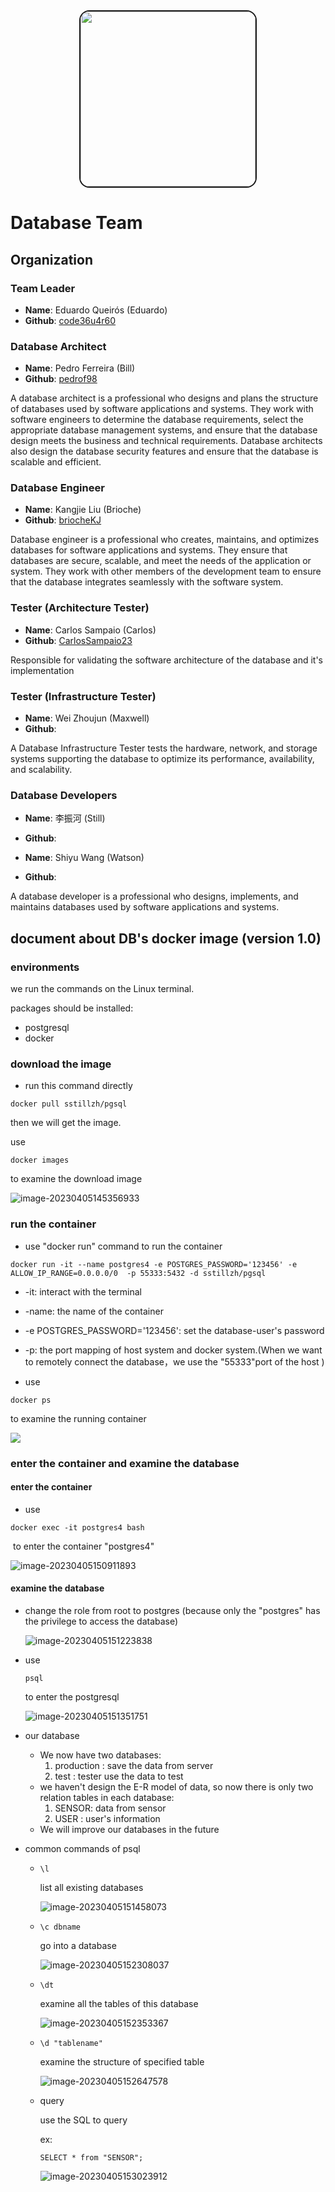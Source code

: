 
<div align="center">
    <img width="280px" src=".github/logo.png " style=" border-radius: 1rem; border: 2px solid ;"/>
</div>

# Database Team

## Organization

### Team Leader

- __Name__: Eduardo Queirós (Eduardo)
- __Github__: [code36u4r60](https://github.com/code36u4r60)

### Database Architect

- __Name__: Pedro Ferreira (Bill)
- __Github__: [pedrof98](https://github.com/pedrof98)

A database architect is a professional who designs and plans the structure of databases used by software applications and systems. They work with software engineers to determine the database requirements, select the appropriate database management systems, and ensure that the database design meets the business and technical requirements. Database architects also design the database security features and ensure that the database is scalable and efficient.

### Database Engineer

- __Name__: Kangjie Liu (Brioche)
- __Github__: [briocheKJ](https://github.com/briocheKJ)

Database engineer is a professional who creates, maintains, and optimizes databases for software applications and systems. They ensure that databases are secure, scalable, and meet the needs of the application or system. They work with other members of the development team to ensure that the database integrates seamlessly with the software system.

### Tester (Architecture Tester)

- __Name__: Carlos Sampaio (Carlos)
- __Github__: [CarlosSampaio23](https://github.com/CarlosSampaio23)

Responsible for validating the software architecture of the database and it's implementation

### Tester (Infrastructure Tester)

- __Name__: Wei Zhoujun (Maxwell)
- __Github__: []()

A Database Infrastructure Tester tests the hardware, network, and storage systems supporting the database to optimize its performance, availability, and scalability.

### Database Developers

- __Name__: 李振河 (Still)
- __Github__: []()

- __Name__: Shiyu Wang (Watson)  
- __Github__: []()

A database developer is a professional who designs, implements, and maintains databases used by software applications and systems.



## document about DB's docker image (version 1.0)

### environments

we run the commands on the Linux terminal.

packages should be installed:

- postgresql
- docker

### download the image

- run this command directly

```shell
docker pull sstillzh/pgsql
```

then we will get the image.

use

``` shell
docker images
```

to examine the download image

![image-20230405145356933](https://img-blog.csdnimg.cn/3d7edf01b4194759a2aaba78baf2106c.png)

### run the container

- use "docker run" command to run the container

```shell
docker run -it --name postgres4 -e POSTGRES_PASSWORD='123456' -e ALLOW_IP_RANGE=0.0.0.0/0  -p 55333:5432 -d sstillzh/pgsql
```

- -it: interact with the terminal

- -name: the name of the container

- -e POSTGRES_PASSWORD='123456': set the database-user's password

- -p: the port mapping of host system and docker system.(When we want to remotely connect the database，we use the "55333"port of the host )



- use 

``` shell
docker ps
```

to examine the running container

![](https://img-blog.csdnimg.cn/fdfe8b6eac154a3791d4d5d7d06b13ae.png)







 

### enter the container and examine the database

#### enter the container

- use

```shell
docker exec -it postgres4 bash
```

​				to enter the container "postgres4"

![image-20230405150911893](C:\Users\l'zh\AppData\Roaming\Typora\typora-user-images\image-20230405150911893.png)



#### examine the database



- change the role from root to postgres (because only the "postgres" has the privilege to access the database)

  ![image-20230405151223838](https://img-blog.csdnimg.cn/e0f916fa317f400d93dda7b3b028614a.png)

- use 

  ```shell
  psql
  ```

  to enter the postgresql

  ![image-20230405151351751](https://img-blog.csdnimg.cn/c82457382adb4ef5956bf465b7cc07b9.png)

- our database

  - We now have two databases:
    1. production  :  save the data from server
    2. test : tester use the data to test
  - we haven't design the E-R model of data, so now there is only two relation tables in each database: 
    1. SENSOR: data from sensor
    2. USER : user's information
  - We will  improve our databases in the future

- common commands of psql

  

  - ```shel
    \l
    ```

    list all existing databases

    ![image-20230405151458073](https://img-blog.csdnimg.cn/a4462803d5954c4ebb96e335ba63503a.png)

  - ```shell
    \c dbname
    ```

    go into a database

    ![image-20230405152308037](https://img-blog.csdnimg.cn/9460af05ab3b4155af234d4501f525f7.png)

    

  - ```shell
    \dt
    ```

    examine all the tables of this database

    ![image-20230405152353367](https://img-blog.csdnimg.cn/ab3ecb47987f4cbeb79a9f492daf48b8.png)

    

  - ```shell
    \d "tablename"
    ```

    examine the structure of specified table

    ![image-20230405152647578](https://img-blog.csdnimg.cn/b54f724f17b240c082d960db71800de1.png)

    

  - query

    use the SQL to query

    ex:

    ```shell
    SELECT * from "SENSOR";
    ```

    

    ![image-20230405153023912](https://img-blog.csdnimg.cn/2735eea180ab452490886b4ef0a4fcc9.png)

  
